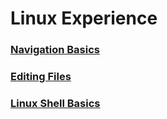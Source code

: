 # Linux Experience

### [Navigation Basics]()

### [Editing Files]()

### [Linux Shell Basics]()




  
